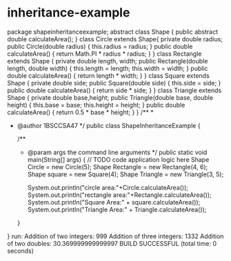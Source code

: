 # inheritance-example
package shapeinheritanceexample;
abstract class Shape {
public abstract double calculateArea();
}
class Circle extends Shape{
private double radius;
public Circle(double radius) {
this.radius = radius;
}
public double calculateArea() {
return Math.PI * radius * radius;
}
}
class Rectangle extends Shape {
private double length, width;
public Rectangle(double length, double width) {
this.length = length;
this.width = width;
}
public double calculateArea() {
return length * width;
}
}
class Square extends Shape {
private double side;
public Square(double side) {
this.side = side;
}
public double calculateArea() {
return side * side;
}
}
class Triangle extends Shape {
private double base,height;
public Triangle(double base, double height) {
this.base = base;
this.height = height;
}
public double calculateArea() {
return 0.5 * base * height;
}
}
/**
 *
 * @author 1BSCCSA47
 */
public class ShapeInheritanceExample {

    /**
     * @param args the command line arguments
     */
    public static void main(String[] args) {
        // TODO code application logic here
         Shape Circle = new Circle(5);
        Shape  Rectangle = new Rectangle(4, 6);
        Shape square = new Square(4);
        Shape Triangle = new Triangle(3, 5);
    
        System.out.println("circle area:"+Circle.calculateArea());
        System.out.println("rectangle area:"+Rectangle.calculateArea());
        System.out.println("Square Area:"  + square.calculateArea());
        System.out.println("Triangle Area:"  + Triangle.calculateArea());
       
 
    
    }
    
}
run:
Addition of two integers: 999
Addition of three integers: 1332
Addition of two doubles: 30.369999999999997
BUILD SUCCESSFUL (total time: 0 seconds)
